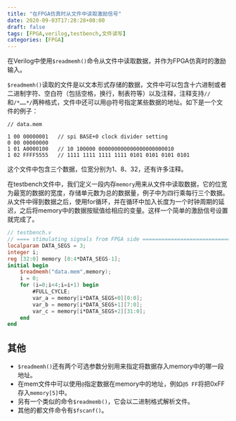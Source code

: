 ```yaml
---
title: "在FPGA仿真时从文件中读取激励信号"
date: 2020-09-03T17:28:28+08:00
draft: false
tags: [FPGA,verilog,testbench,文件读写]
categories: [FPGA]
---
```


在Verilog中使用`$readmemh()`命令从文件中读取数据，并作为FPGA仿真时的激励输入。

<!--more-->

`$readmemh()`读取的文件是以文本形式存储的数据，文件中可以包含十六进制或者二进制字符、空白符（包括空格，换行，制表符等）以及注释，注释支持`//`和`/*……*/`两种格式，文件中还可以用@符号指定某些数据的地址。如下是一个文件的例子：

```plain
// data.mem

1 00 00000001   // spi BASE+0 clock divider setting
0 00 00000000
1 01 A0000100   // 10 100000 000000000000000000000010
1 02 FFFF5555   // 1111 1111 1111 1111 0101 0101 0101 0101
```

这个文件中包含三个数据，位宽分别为1、8、32，还有许多注释。

在testbench文件中，我们定义一段内存`memory`用来从文件中读取数据，它的位宽为最宽的数据的宽度，存储单元数为总的数据量，例子中为四行乘每行三个数据。从文件中得到数据之后，使用for循环，并在循环中加入长度为一个时钟周期的延迟，之后将memory中的数据按赋值给相应的变量。这样一个简单的激励信号设置就完成了。

```verilog
// testbench.v
// ==== stimulating signals from FPGA side ====================================
localparam DATA_SEGS = 3;
integer i;
reg [32:0] memory [0:4*DATA_SEGS-1];
initial begin
    $readmemh("data.mem",memory);
	i = 0;
    for (i=0;i<4;i=i+1) begin
		#FULL_CYCLE;
		var_a = memory[i*DATA_SEGS+0][0:0];
		var_b = memory[i*DATA_SEGS+1][7:0];
		var_c = memory[i*DATA_SEGS+2][31:0];
	end
end
```

## 其他

- `$readmemh()`还有两个可选参数分别用来指定将数据存入memory中的哪一段地址。
- 在mem文件中可以使用`@`指定数据在memory中的地址，例如`@5 FF`将把0xFF存入`memory[5]`中。
- 另有一个类似的命令`$readmemb()`，它会以二进制格式解析文件。
- 其他的都文件命令有`$fscanf()`。


